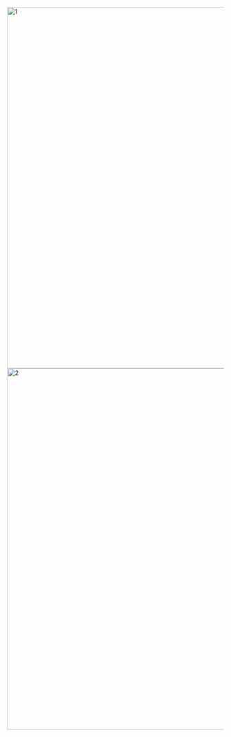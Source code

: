 <img width="840" alt="1" src="https://user-images.githubusercontent.com/48880201/83326281-5c4bda80-a2a5-11ea-90ea-5d7eb85d0c69.png">
<img width="840" alt="2" src="https://user-images.githubusercontent.com/48880201/83326283-61a92500-a2a5-11ea-9585-0c6e8b25549e.png">
